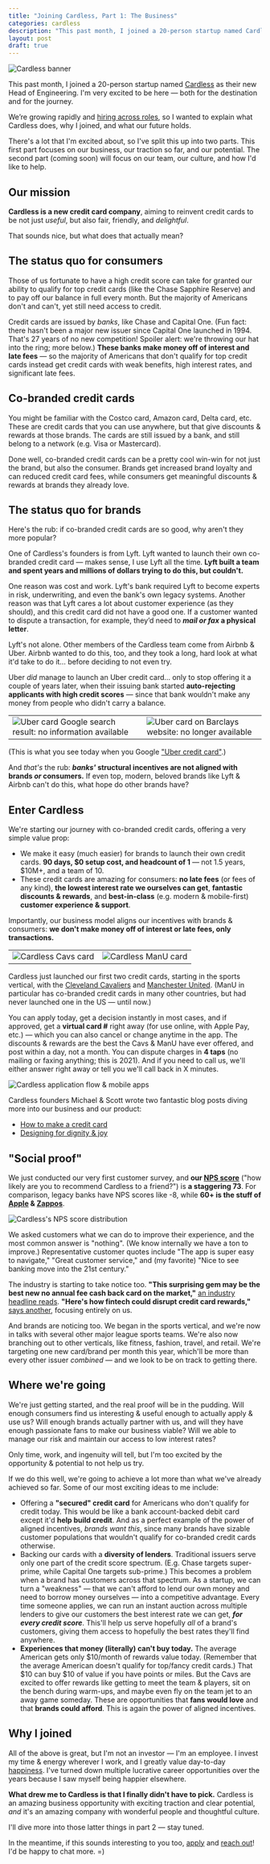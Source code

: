```yaml
---
title: "Joining Cardless, Part 1: The Business"
categories: cardless
description: "This past month, I joined a 20-person startup named Cardless as their new Head of Engineering. I'm very excited to be here — both for the destination and for the journey."
layout: post
draft: true
---
```


![Cardless banner](/images/cardless/cardless-banner-1.png)

This past month, I joined a 20-person startup named [Cardless](https://www.linkedin.com/company/cardlesshq/) as their new Head of Engineering. I'm very excited to be here — both for the destination and for the journey.

We’re growing rapidly and [hiring across roles](https://jobs.lever.co/cardless), so I wanted to explain what Cardless does, why I joined, and what our future holds.

There's a lot that I'm excited about, so I've split this up into two parts. This first part focuses on our business, our traction so far, and our potential. The second part (coming soon) will focus on our team, our culture, and how I'd like to help.

## Our mission

**Cardless is a new credit card company**, aiming to reinvent credit cards to be not just *useful*, but also fair, friendly, and *delightful*.

That sounds nice, but what does that actually mean?

## The status quo for consumers

Those of us fortunate to have a high credit score can take for granted our ability to qualify for top credit cards (like the Chase Sapphire Reserve) and to pay off our balance in full every month. But the majority of Americans don't and can't, yet still need access to credit.

Credit cards are issued by *banks*, like Chase and Capital One. (Fun fact: there hasn't been a major new issuer since Capital One launched in 1994. That's 27 years of no new competition! Spoiler alert: we're throwing our hat into the ring; more below.) **These banks make money off of interest and late fees** — so the majority of Americans that don't qualify for top credit cards instead get credit cards with weak benefits, high interest rates, and significant late fees.

## Co-branded credit cards

You might be familiar with the Costco card, Amazon card, Delta card, etc. These are credit cards that you can use anywhere, but that give discounts & rewards at those brands. The cards are still issued by a bank, and still belong to a network (e.g. Visa or Mastercard).

Done well, co-branded credit cards can be a pretty cool win-win for not just the brand, but also the consumer. Brands get increased brand loyalty and can reduced credit card fees, while consumers get meaningful discounts & rewards at brands they already love.

## The status quo for brands

Here's the rub: if co-branded credit cards are so good, why aren't they more popular?

One of Cardless's founders is from Lyft. Lyft wanted to launch their own co-branded credit card — makes sense, I use Lyft all the time. **Lyft built a team and spent years and millions of dollars trying to do this, but couldn't.**

One reason was cost and work. Lyft's bank required Lyft to become experts in risk, underwriting, and even the bank's own legacy systems. Another reason was that Lyft cares a lot about customer experience (as they should), and this credit card did not have a good one. If a customer wanted to dispute a transaction, for example, they’d need to ***mail or fax* a physical letter**.

Lyft's not alone. Other members of the Cardless team come from Airbnb & Uber. Airbnb wanted to do this, too, and they took a long, hard look at what it'd take to do it… before deciding to not even try.

Uber *did* manage to launch an Uber credit card… only to stop offering it a couple of years later, when their issuing bank started **auto-rejecting applicants with high credit scores** — since that bank wouldn't make any money from people who didn't carry a balance.

<table class="cols-2">
    <td class="col-1"><img alt="Uber card Google search result: no information available" src="/images/cardless/uber-card-google.png"></td>
    <td class="col-2"><img alt="Uber card on Barclays website: no longer available" src="/images/cardless/uber-card-barclays.png"></td>
</table>

(This is what you see today when you Google ["Uber credit card"](https://www.google.com/search?q=uber+credit+card).)

And *that's* the rub: ***banks'* structural incentives are not aligned with brands *or* consumers.** If even top, modern, beloved brands like Lyft & Airbnb can't do this, what hope do other brands have?

## Enter Cardless

We're starting our journey with co-branded credit cards, offering a very simple value prop:

- We make it easy (much easier) for brands to launch their own credit cards. **90 days, $0 setup cost, and headcount of 1** — not 1.5 years, $10M+, and a team of 10.
- These credit cards are amazing for consumers: **no late fees** (or fees of any kind), **the lowest interest rate we ourselves can get**, **fantastic discounts & rewards**, and **best-in-class** (e.g. modern & mobile-first) **customer experience & support**.

Importantly, our business model aligns our incentives with brands & consumers: **we don't make money off of interest or late fees, only transactions.**

<table class="cols-2">
    <td class="col-1"><img alt="Cardless Cavs card" src="/images/cardless/cardless-card-cavs.jpg"></td>
    <td class="col-2"><img alt="Cardless ManU card" src="/images/cardless/cardless-card-manu.png"></td>
</table>

Cardless just launched our first two credit cards, starting in the sports vertical, with the [Cleveland Cavaliers](https://www.cardless.com/cavs) and [Manchester United](https://www.cardless.com/manutd). (ManU in particular has co-branded credit cards in many other countries, but had never launched one in the US — until now.)

You can apply today, get a decision instantly in most cases, and if approved, get a **virtual card #** right away (for use online, with Apple Pay, etc.) — which you can also cancel or change anytime in the app. The discounts & rewards are the best the Cavs & ManU have ever offered, and post within a day, not a month. You can dispute charges in **4 taps** (no mailing or faxing anything; this is 2021). And if you need to call us, we'll either answer right away or tell you we'll call back in X minutes.

![Cardless application flow & mobile apps](/images/cardless/cardless-apps.png)

Cardless founders Michael & Scott wrote two fantastic blog posts diving more into our business and our product:

- [How to make a credit card](https://medium.com/cardlesseng/how-to-make-a-credit-card-dab5f8310bed)
- [Designing for dignity & joy](https://medium.com/cardlesseng/designing-for-dignity-joy-at-cardless-bfb58fa202ef)

## "Social proof"

We just conducted our very first customer survey, and **our [NPS score](https://en.wikipedia.org/wiki/Net_Promoter)** ("how likely are you to recommend Cardless to a friend?") is **a staggering 73**. For comparison, legacy banks have NPS scores like -8, while **60+ is the stuff of [Apple](https://www.retently.com/blog/apple-nps/) & [Zappos](https://blog.hubspot.com/service/what-is-a-good-net-promoter-score)**.

![Cardless's NPS score distribution](/images/cardless/cardless-nps-may-2021.png)

We asked customers what we can do to improve their experience, and the most common answer is "nothing". (We know internally we have a ton to improve.) Representative customer quotes include "The app is super easy to navigate," "Great customer service," and (my favorite) "Nice to see banking move into the 21st century."

The industry is starting to take notice too. **"This surprising gem may be the best new no annual fee cash back card on the market,"** [an industry headline reads](https://viewfromthewing.com/machester-united-credit-card/). **"Here's how fintech could disrupt credit card rewards,"** [says another](https://viewfromthewing.com/cardless-may-disrupt-credit-card-rewards/), focusing entirely on us.

And brands are noticing too. We began in the sports vertical, and we're now in talks with several other major league sports teams. We're also now branching out to other verticals, like fitness, fashion, travel, and retail. We're targeting one new card/brand per month this year, which'll be more than every other issuer *combined* — and we look to be on track to getting there.

## Where we're going

We're just getting started, and the real proof will be in the pudding. Will enough consumers find us interesting & useful enough to actually apply & use us? Will enough brands actually partner with us, and will they have enough passionate fans to make our business viable? Will we able to manage our risk and maintain our access to low interest rates?

Only time, work, and ingenuity will tell, but I'm too excited by the opportunity & potential to not help us try.

If we do this well, we're going to achieve a lot more than what we've already achieved so far. Some of our most exciting ideas to me include:

- Offering a **"secured" credit card** for Americans who don't qualify for credit today. This would be like a bank account-backed debit card except it'd **help build credit**. And as a perfect example of the power of aligned incentives, *brands want this*, since many brands have sizable customer populations that wouldn't qualify for co-branded credit cards otherwise.
- Backing our cards with a **diversity of lenders**. Traditional issuers serve only one part of the credit score spectrum. (E.g. Chase targets super-prime, while Capital One targets sub-prime.) This becomes a problem when a brand has customers across that spectrum. As a startup, we can turn a "weakness" — that we can't afford to lend our own money and need to borrow money ourselves — into a competitive advantage. Every time someone applies, we can run an instant auction across multiple lenders to give our customers the best interest rate we can get, ***for every credit score***. This'll help us serve hopefully *all* of a brand's customers, giving them access to hopefully the best rates they'll find anywhere.
- **Experiences that money (literally) can't buy today.** The average American gets only $10/month of rewards value today. (Remember that the average American doesn't qualify for top/fancy credit cards.) That $10 can buy $10 of value if you have points or miles. But the Cavs are excited to offer rewards like getting to meet the team & players, sit on the bench during warm-ups, and maybe even fly on the team jet to an away game someday. These are opportunities that **fans would love** and that **brands could afford**. This is again the power of aligned incentives.

## Why I joined

All of the above is great, but I'm not an investor — I'm an employee. I invest my time & energy wherever I work, and I greatly value day-to-day [happiness](https://www.youtube.com/watch?v=QDuyqtr3loc). I've turned down multiple lucrative career opportunities over the years because I saw myself being happier elsewhere.

**What drew me to Cardless is that I finally didn't have to pick.** Cardless is an amazing business opportunity with exciting traction and clear potential, *and* it's an amazing company with wonderful people and thoughtful culture.

I'll dive more into those latter things in part 2 — stay tuned.

In the meantime, if this sounds interesting to you too, [apply](https://jobs.lever.co/cardless) and [reach out](https://www.linkedin.com/in/aseemk/)! I'd be happy to chat more. =)
